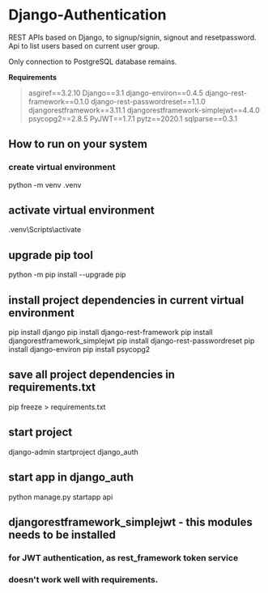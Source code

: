# Django-Authentication
REST APIs based on Django, to signup/signin, signout and resetpassword. Api to list users based on current user group. 

Only connection to PostgreSQL database remains.

**Requirements**
>asgiref==3.2.10
>Django==3.1
>django-environ==0.4.5
>django-rest-framework==0.1.0
>django-rest-passwordreset==1.1.0
>djangorestframework==3.11.1
>djangorestframework-simplejwt==4.4.0
>psycopg2==2.8.5
>PyJWT==1.7.1
>pytz==2020.1
>sqlparse==0.3.1

## How to run on your system

### create virtual environment
python -m venv .venv

## activate virtual environment
.venv\Scripts\activate

## upgrade pip tool
python -m pip install --upgrade pip

## install project dependencies in current virtual environment
pip install django
pip install django-rest-framework
pip install djangorestframework_simplejwt
pip install django-rest-passwordreset
pip install django-environ
pip install psycopg2

## save all project dependencies in requirements.txt
pip freeze > requirements.txt

## start project
django-admin startproject django_auth

## start app in django_auth
python manage.py startapp api

## djangorestframework_simplejwt - this modules needs to be installed
### for JWT authentication, as rest_framework token service
### doesn't work well with requirements.
